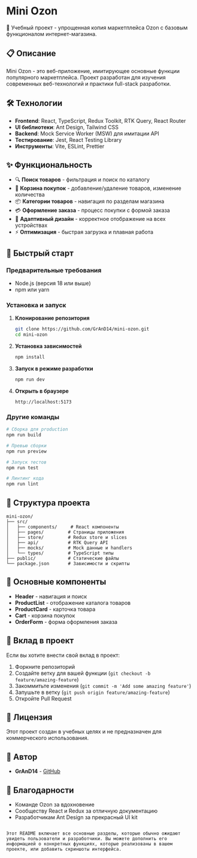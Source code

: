 # Mini Ozon

🚀 Учебный проект - упрощенная копия маркетплейса Ozon с базовым функционалом интернет-магазина.

## 📋 Описание

Mini Ozon - это веб-приложение, имитирующее основные функции популярного маркетплейса. Проект разработан для изучения современных веб-технологий и практики full-stack разработки.

## 🛠 Технологии

- **Frontend**: React, TypeScript, Redux Toolkit, RTK Query, React Router
- **UI библиотеки**: Ant Design, Tailwind CSS
- **Backend**: Mock Service Worker (MSW) для имитации API
- **Тестирование**: Jest, React Testing Library
- **Инструменты**: Vite, ESLint, Prettier

## ✨ Функциональность

- 🔍 **Поиск товаров** - фильтрация и поиск по каталогу
- 🛒 **Корзина покупок** - добавление/удаление товаров, изменение количества
- 📦 **Категории товаров** - навигация по разделам магазина
- 💳 **Оформление заказа** - процесс покупки с формой заказа
- 📱 **Адаптивный дизайн** - корректное отображение на всех устройствах
- ⚡ **Оптимизация** - быстрая загрузка и плавная работа

## 🚀 Быстрый старт

### Предварительные требования

- Node.js (версия 18 или выше)
- npm или yarn

### Установка и запуск

1. **Клонирование репозитория**
   ```bash
   git clone https://github.com/GrAnD14/mini-ozon.git
   cd mini-ozon
   ```

2. **Установка зависимостей**

   ```bash
   npm install
   ```

3. **Запуск в режиме разработки**

   ```bash
   npm run dev
   ```

4. **Открыть в браузере**
   ```
   http://localhost:5173
   ```

### Другие команды

```bash
# Сборка для production
npm run build

# Превью сборки
npm run preview

# Запуск тестов
npm run test

# Линтинг кода
npm run lint
```

## 📁 Структура проекта

```
mini-ozon/
├── src/
│   ├── components/     # React компоненты
│   ├── pages/         # Страницы приложения
│   ├── store/         # Redux store и slices
│   ├── api/           # RTK Query API
│   ├── mocks/         # Mock данные и handlers
│   └── types/         # TypeScript типы
├── public/            # Статические файлы
└── package.json       # Зависимости и скрипты
```

## 🎯 Основные компоненты

- **Header** - навигация и поиск
- **ProductList** - отображение каталога товаров
- **ProductCard** - карточка товара
- **Cart** - корзина покупок
- **OrderForm** - форма оформления заказа

## 🤝 Вклад в проект

Если вы хотите внести свой вклад в проект:

1. Форкните репозиторий
2. Создайте ветку для вашей функции (`git checkout -b feature/amazing-feature`)
3. Закоммитьте изменения (`git commit -m 'Add some amazing feature'`)
4. Запушьте в ветку (`git push origin feature/amazing-feature`)
5. Откройте Pull Request

## 📝 Лицензия

Этот проект создан в учебных целях и не предназначен для коммерческого использования.

## 👤 Автор

- **GrAnD14** - [GitHub](https://github.com/GrAnD14)

## 🙏 Благодарности

- Команде Ozon за вдохновение
- Сообществу React и Redux за отличную документацию
- Разработчикам Ant Design за прекрасный UI kit

```

Этот README включает все основные разделы, которые обычно ожидают увидеть пользователи и разработчики. Вы можете дополнить его информацией о конкретных функциях, которые реализованы в вашем проекте, или добавить скриншоты интерфейса.
```
